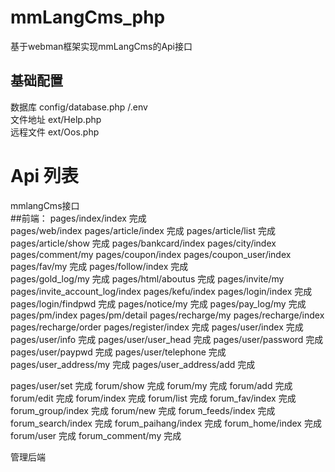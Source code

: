 # mmLangCms_php
基于webman框架实现mmLangCms的Api接口

## 基础配置
   数据库 config/database.php /.env  
   文件地址 ext/Help.php  
   远程文件 ext/Oos.php  
# Api 列表 
mmlangCms接口  
##前端： 
pages/index/index 完成  
pages/web/index 
pages/article/index 完成 
pages/article/list  完成 
pages/article/show  完成 
pages/bankcard/index 
pages/city/index 
pages/comment/my 
pages/coupon/index 
pages/coupon_user/index 
pages/fav/my 完成 
pages/follow/index 完成  
pages/gold_log/my 完成 
pages/html/aboutus 完成 
pages/invite/my 
pages/invite_account_log/index 
pages/kefu/index 
pages/login/index   完成 
pages/login/findpwd 完成 
pages/notice/my 完成 
pages/pay_log/my 完成 
pages/pm/index 
pages/pm/detail 
pages/recharge/my 
pages/recharge/index 
pages/recharge/order 
pages/register/index 完成 
pages/user/index 完成 
pages/user/info 完成 
pages/user/user_head    完成 
pages/user/password 完成 
pages/user/paypwd   完成 
pages/user/telephone    完成 
pages/user_address/my 完成 
pages/user_address/add 完成 
 
pages/user/set 完成 
forum/show  完成 
forum/my    完成 
forum/add   完成 
forum/edit  完成 
forum/index 完成 
forum/list  完成 
forum_fav/index 完成 
forum_group/index 完成 
forum/new   完成 
forum_feeds/index 完成 
forum_search/index 完成 
forum_paihang/index 完成 
forum_home/index    完成 
forum/user  完成 
forum_comment/my    完成 

管理后端

